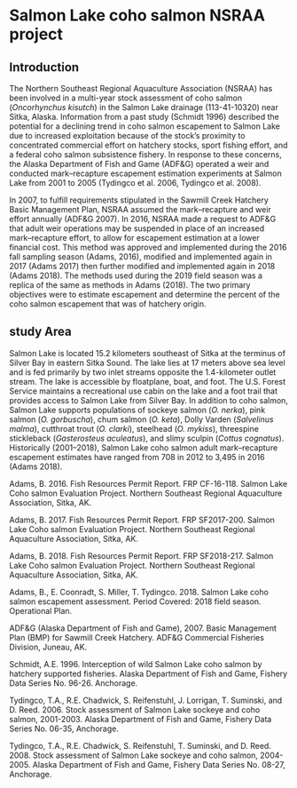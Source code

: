 # Salmon Lake coho salmon NSRAA project
## Introduction

The Northern Southeast Regional Aquaculture Association (NSRAA) has been involved in a multi-year stock assessment of coho salmon (*Oncorhynchus kisutch*) in the Salmon Lake drainage (113-41-10320) near Sitka, Alaska. Information from a past study (Schmidt 1996) described the potential for a declining trend in coho salmon escapement to Salmon Lake due to increased exploitation because of the stock’s proximity to concentrated commercial effort on hatchery stocks, sport fishing effort, and a federal coho salmon subsistence fishery. In response to these concerns, the Alaska Department of Fish and Game (ADF&G) operated a weir and conducted mark–recapture escapement estimation experiments at Salmon Lake from 2001 to 2005 (Tydingco et al. 2006, Tydingco et al. 2008). 

In 2007, to fulfill requirements stipulated in the Sawmill Creek Hatchery Basic Management Plan, NSRAA assumed the mark–recapture and weir effort annually (ADF&G 2007). In 2016, NSRAA made a request to ADF&G that adult weir operations may be suspended in place of an increased mark–recapture effort, to allow for escapement estimation at a lower financial cost. This method was approved and implemented during the 2016 fall sampling season (Adams, 2016), modified and implemented again in 2017 (Adams 2017) then further modified and implemented again in 2018 (Adams 2018). The methods used during the 2019 field season was a replica of the same as methods in Adams (2018). The two primary objectives were to estimate escapement and determine the percent of the coho salmon escapement that was of hatchery origin.


## study Area
Salmon Lake is located 15.2 kilometers southeast of Sitka at the terminus of Silver Bay in eastern Sitka Sound. The lake lies at 17 meters above sea level and is fed primarily by two inlet streams opposite the 1.4-kilometer outlet stream.  The lake is accessible by floatplane, boat, and foot. The U.S. Forest Service maintains a recreational use cabin on the lake and a foot trail that provides access to Salmon Lake from Silver Bay. In addition to coho salmon, Salmon Lake supports populations of sockeye salmon (*O. nerka*), pink salmon (*O. gorbuscha*), chum salmon (*O. keta*), Dolly Varden (*Salvelinus malma*), cutthroat trout (*O. clarki*), steelhead (*O. mykiss*), threespine stickleback (*Gasterosteus aculeatus*), and slimy sculpin (*Cottus cognatus*). Historically (2001–2018), Salmon Lake coho salmon adult mark–recapture escapement estimates have ranged from 708 in 2012 to 3,495 in 2016 (Adams 2018).

Adams, B. 2016. Fish Resources Permit Report. FRP CF-16-118. Salmon Lake Coho salmon Evaluation Project. Northern Southeast Regional Aquaculture Association, Sitka, AK.

Adams, B. 2017. Fish Resources Permit Report. FRP SF2017-200. Salmon Lake Coho salmon Evaluation Project. Northern Southeast Regional Aquaculture Association, Sitka, AK.

Adams, B. 2018. Fish Resources Permit Report. FRP SF2018-217. Salmon Lake Coho salmon Evaluation Project. Northern Southeast Regional Aquaculture Association, Sitka, AK.

Adams, B., E. Coonradt, S. Miller, T. Tydingco. 2018. Salmon Lake coho salmon escapement assessment. Period Covered: 2018 field season. Operational Plan. 

ADF&G (Alaska Department of Fish and Game), 2007. Basic Management Plan (BMP) for Sawmill Creek Hatchery.  ADF&G Commercial Fisheries Division, Juneau, AK.

Schmidt, A.E.  1996.  Interception of wild Salmon Lake coho salmon by hatchery supported fisheries.  Alaska Department of Fish and Game, Fishery Data Series No. 96-26. Anchorage.

Tydingco, T.A., R.E. Chadwick, S. Reifenstuhl, J. Lorrigan, T. Suminski, and D. Reed.  2006.  Stock assessment of Salmon Lake sockeye and coho salmon, 2001-2003.  Alaska Department of Fish and Game, Fishery Data Series No. 06-35, Anchorage.

Tydingco, T.A., R.E. Chadwick, S. Reifenstuhl, T. Suminski, and D. Reed.  2008.  Stock assessment of Salmon Lake sockeye and coho salmon, 2004-2005.  Alaska Department of Fish and Game, Fishery Data Series No. 08-27, Anchorage.


